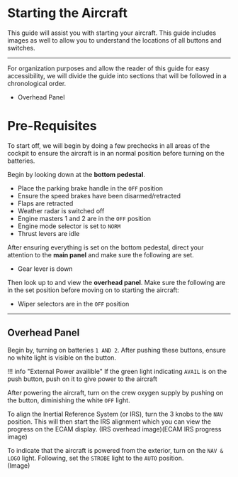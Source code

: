 # Starting the Aircraft

This guide will assist you with starting your aircraft. This guide includes images as well to allow you to understand the locations of all buttons and switches.

***

For organization purposes and allow the reader of this guide for easy accessibility, we will divide the guide into sections that will be followed in a chronological order.
- Overhead Panel


# Pre-Requisites
To start off, we will begin by doing a few prechecks in all areas of the cockpit to ensure the aircraft is in an normal position before turning on the batteries.

Begin by looking down at the **bottom pedestal**. 
- Place the parking brake handle in the `OFF` position
- Ensure the speed brakes have been disarmed/retracted
- Flaps are retracted
- Weather radar is switched off
- Engine masters 1 and 2 are in the `OFF` position
- Engine mode selector is set to `NORM`
- Thrust levers are idle

After ensuring everything is set on the bottom pedestal, direct your attention to the **main panel** and make sure the following are set.
- Gear lever is down

Then look up to and view the **overhead panel**. Make sure the following are in the set position before moving on to starting the aircraft:
- Wiper selectors are in the `OFF` position

---

## Overhead Panel

Begin by, turning on batteries `1 AND 2`. After pushing these buttons, ensure no white light is visible on the button.

!!! info "External Power availible"
    If the green light indicating `AVAIL` is on the push button, push on it to give power to the aircraft

After powering the aircraft, turn on the crew oxygen supply by pushing on the button, diminishing the white `OFF` light.

To align the Inertial Reference System (or IRS), turn the 3 knobs to the `NAV` position. This will then start the IRS alignment which you can view the progress on the ECAM display.
(IRS overhead image)(ECAM IRS progress image)

To indicate that the aircraft is powered from the exterior, turn on the `NAV & LOGO` light. Following, set the `STROBE` light to the `AUTO` position.   
(Image)
